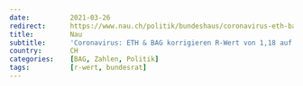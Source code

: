 ```yaml
---
date:          2021-03-26
redirect:      https://www.nau.ch/politik/bundeshaus/coronavirus-eth-bag-korrigieren-r-wert-von-118-auf-112-65895507
title:         Nau
subtitle:      'Coronavirus: ETH & BAG korrigieren R-Wert von 1,18 auf 1,12'
country:       CH
categories:    [BAG, Zahlen, Politik]
tags:          [r-wert, bundesrat]
---
```


